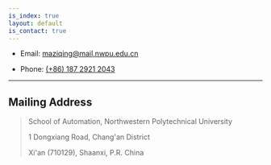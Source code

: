 ```yaml
---
is_index: true
layout: default
is_contact: true
---
```


* Email: [maziqing@mail,nwpu.edu.cn](mailto:maziqing@mail,nwpu.edu.cn)

* Phone: [(+86) 187 2921 2043](tel:+8618729212043)

---

## Mailing Address
> School of Automation, Northwestern Polytechnical University
>
> 1 Dongxiang Road, Chang'an District
> 
> Xi'an (710129), Shaanxi, P.R. China

<br>

<br>
